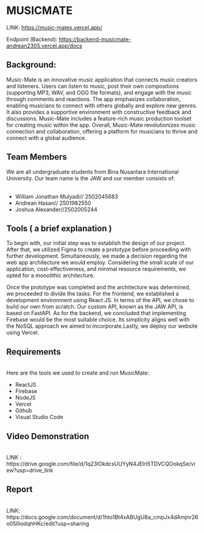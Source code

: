 <h1>MUSICMATE</h1>

LINK: https://music-mates.vercel.app/

Endpoint (Backend): https://backend-musicmate-andrean2305.vercel.app/docs
<h2>Background:</h2>
Music-Mate is an innovative music application that connects music creators and listeners. Users can listen to music, post their own compositions (supporting MP3, WAV, and OGG file formats), and engage with the music through comments and reactions. The app emphasizes collaboration, enabling musicians to connect with others globally and explore new genres. It also provides a supportive environment with constructive feedback and discussions. Music-Mate includes a feature-rich music production toolset for creating music within the app. Overall, Music-Mate revolutionizes music connection and collaboration, offering a platform for musicians to thrive and connect with a global audience.</p>

<h2>Team Members</h2>
We are all undergraduate students from Bina Nusantara International University. Our team name is the JAW and our member consists of:<br><br>
 <ul>
  <li>William Jonathan Mulyadi// 2502045683</li>
  <li>Andrean Hasan// 2501982550</li>
  <li>Joshua Alexander//2502005244
</li>
</ul>
<h2>Tools ( a brief explanation )</h2>
To begin with, our initial step was to establish the design of our project. After that, we utilized Figma to create a prototype before proceeding with further development. Simultaneously, we made a decision regarding the web app architecture we would employ. Considering the small scale of our application, cost-effectiveness, and minimal resource requirements, we opted for a monolithic architecture.<br>

Once the prototype was completed and the architecture was determined, we proceeded to divide the tasks. For the frontend, we established a development environment using React JS. In terms of the API, we chose to build our own from scratch. Our custom API, known as the JAW API, is based on FastAPI.
As for the backend, we concluded that implementing Firebase would be the most suitable choice. Its simplicity aligns well with the NoSQL approach we aimed to incorporate.Lastly, we deploy our website using Vercel.<br>
<h2>Requirements</h2>
<br>
Here are the tools we used to create and run MusicMate:<br>
<ul>
  <li>ReactJS</li>
  <li>Firebase</li>
  <li>NodeJS</li>
  <li>Vercel</li>
  <li>Github</li>
  <li>Visual Studio Code</li>
</ul>
<h2>Video Demonstration</h2><br>
LINK : https://drive.google.com/file/d/1q23lOkdcsUUYyN4JElrI5TDVCQOokqSe/view?usp=drive_link
<h2>Report</h2><br>
LINK: https://docs.google.com/document/d/1hto1Bt4xABUgU8a_cmpJx4dAmjnr26o05IIiodqhHKc/edit?usp=sharing
